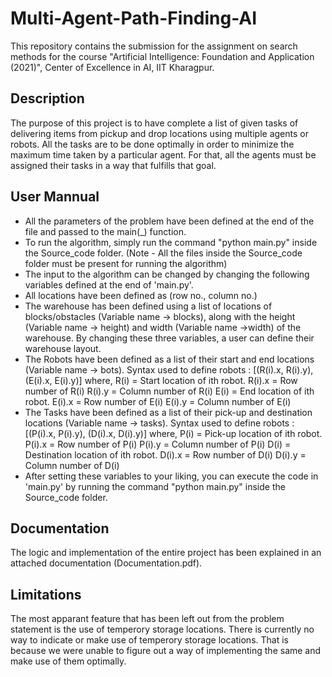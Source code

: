 # Multi-Agent-Path-Finding-AI
This repository contains the submission for the assignment on search methods for the course "Artificial Intelligence: Foundation and Application (2021)", Center of Excellence in AI, IIT Kharagpur.

## Description
The purpose of this project is to have complete a list of given tasks of delivering items from pickup and drop locations using multiple agents or robots.
All the tasks are to be done optimally in order to minimize the maximum time taken by a particular agent. For that, all the agents must be assigned their tasks in a way that fulfills that goal.

## User Mannual
- All the parameters of the problem have been defined at the end of the file and passed to the main(_) function.
- To run the algorithm, simply run the command "python main.py" inside the Source_code folder.
  (Note - All the files inside the Source_code folder must be present for running the algorithm)
- The input to the algorithm can be changed by changing the following variables defined at the end of 'main.py'.
- All locations have been defined as (row no., column no.)
- The warehouse has been defined using a list of locations of blocks/obstacles (Variable name -> blocks), along with the height (Variable name -> height) and width (Variable name ->width) of the warehouse.
  By changing these three variables, a user can define their warehouse layout.
- The Robots have been defined as a list of their start and end locations (Variable name -> bots).
  Syntax used to define robots : [(R(i).x, R(i).y), (E(i).x, E(i).y)]
  where, 	R(i) = Start location of ith robot.
  			R(i).x = Row number of R(i)
  			R(i).y = Column number of R(i)
  			E(i) = End location of ith robot.
  			E(i).x = Row number of E(i)
  			E(i).y = Column number of E(i)
- The Tasks have been defined as a list of their pick-up and destination locations (Variable name -> tasks).
  Syntax used to define robots : [(P(i).x, P(i).y), (D(i).x, D(i).y)]
  where, 	P(i) = Pick-up location of ith robot.
  			P(i).x = Row number of P(i)
  			P(i).y = Column number of P(i)
  			D(i) = Destination location of ith robot.
  			D(i).x = Row number of D(i)
  			D(i).y = Column number of D(i)
- After setting these variables to your liking, you can execute the code in 'main.py' by running the command "python main.py" inside the Source_code folder.

## Documentation
The logic and implementation of the entire project has been explained in an attached documentation (Documentation.pdf).

## Limitations
The most apparant feature that has been left out from the problem statement is the use of temperory storage locations. There is currently no way to indicate or make use of temperory storage locations. That is because we were unable to figure out a way of implementing the same and make use of them optimally.
